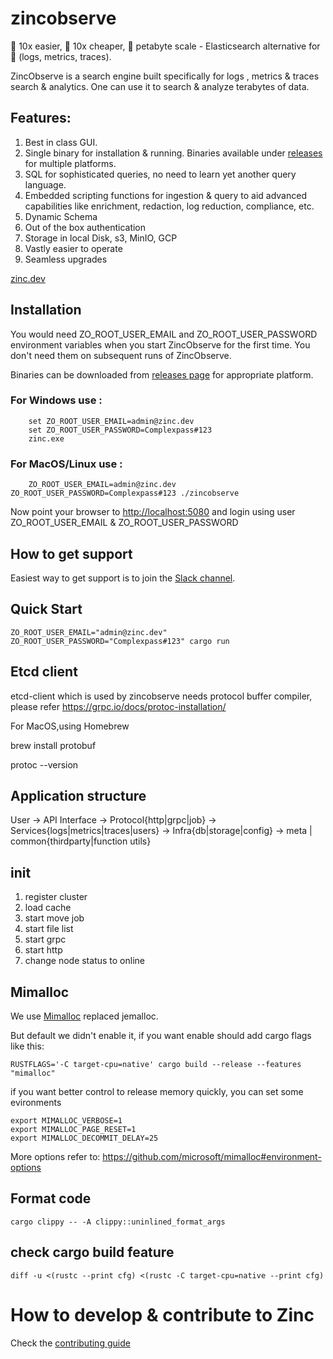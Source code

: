 # zincobserve

🚀 10x easier, 🚀 10x cheaper, 🚀 petabyte scale - Elasticsearch alternative for 🚀 (logs, metrics, traces).

ZincObserve is a search engine built specifically for logs , metrics & traces search & analytics. One can use it to search & analyze terabytes of data.

## Features:
1. Best in class GUI.
1. Single binary for installation & running. Binaries available under [releases](https://github.com/zinclabs/zincobserve/releases) for multiple platforms.
1. SQL for sophisticated queries, no need to learn yet another query language.
1. Embedded scripting functions for ingestion & query to aid advanced capabilities like enrichment, redaction, log reduction, compliance, etc.
1. Dynamic Schema
1. Out of the box authentication
1. Storage in local Disk, s3, MinIO, GCP
1. Vastly easier to operate
1. Seamless upgrades

[zinc.dev](https://zinc.dev/)


## Installation
You would need ZO_ROOT_USER_EMAIL and ZO_ROOT_USER_PASSWORD environment variables when you start ZincObserve for the first time. You don't need them on subsequent runs of ZincObserve.

Binaries can be downloaded from [releases page](https://github.com/zinclabs/zincobserve/releases) for appropriate platform.

### For Windows use : 

        set ZO_ROOT_USER_EMAIL=admin@zinc.dev
        set ZO_ROOT_USER_PASSWORD=Complexpass#123
        zinc.exe

### For MacOS/Linux use :
   
        ZO_ROOT_USER_EMAIL=admin@zinc.dev ZO_ROOT_USER_PASSWORD=Complexpass#123 ./zincobserve 
   

Now point your browser to [http://localhost:5080](http://localhost:5080) and login using user ZO_ROOT_USER_EMAIL & ZO_ROOT_USER_PASSWORD


## How to get support
Easiest way to get support is to join the [Slack channel](https://join.slack.com/t/zincsearch/shared_invite/zt-11r96hv2b-UwxUILuSJ1duzl_6mhJwVg).

## Quick Start

```
ZO_ROOT_USER_EMAIL="admin@zinc.dev" ZO_ROOT_USER_PASSWORD="Complexpass#123" cargo run
```

## Etcd client

etcd-client which is used by zincobserve needs protocol buffer compiler, please refer https://grpc.io/docs/protoc-installation/

For MacOS,using Homebrew

brew install protobuf

protoc --version

## Application structure

User -> API Interface -> Protocol{http|grpc|job} -> Services{logs|metrics|traces|users} -> Infra{db|storage|config} -> meta | common{thirdparty|function utils}

## init

1. register cluster
2. load cache
3. start move job
4. start file list
5. start grpc
6. start http
7. change node status to online

## Mimalloc

We use [Mimalloc](https://github.com/microsoft/mimalloc) replaced jemalloc.

But default we didn't enable it, if you want enable should add cargo flags like this:

```
RUSTFLAGS='-C target-cpu=native' cargo build --release --features "mimalloc"
```

if you want better control to release memory quickly, you can set some evironments

```
export MIMALLOC_VERBOSE=1
export MIMALLOC_PAGE_RESET=1
export MIMALLOC_DECOMMIT_DELAY=25
```

More options refer to: https://github.com/microsoft/mimalloc#environment-options

## Format code

```
cargo clippy -- -A clippy::uninlined_format_args
```

## check cargo build feature

```
diff -u <(rustc --print cfg) <(rustc -C target-cpu=native --print cfg)
```

# How to develop & contribute to Zinc

Check the [contributing guide](./CONTRIBUTING.md)
